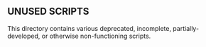 ## UNUSED SCRIPTS

This directory contains various deprecated, incomplete, partially-developed, or otherwise non-functioning scripts. 
